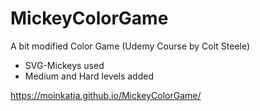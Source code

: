 # MickeyColorGame
A bit modified Color Game (Udemy Course by Colt Steele)

- SVG-Mickeys used
- Medium and Hard levels added 

https://moinkatja.github.io/MickeyColorGame/
